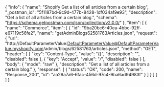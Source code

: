 {
  "info": {
    "name": "Shopify Get a list of all articles from a certain blog",
    "_postman_id": "5f1187bd-9c9d-477b-8428-1df034af9e93",
    "description": "Get a list of all articles from a certain blog.",
    "schema": "https://schema.getpostman.com/json/collection/v2.0.0/"
  },
  "item": [
    {
      "name": "Commerce",
      "item": [
        {
          "id": "9ba20bc6-40ea-4bbc-92ff-e67119c56fe2",
          "name": "getAdminBlogs62581763Articles.json",
          "request": {
            "url": "http://DefaultParameterValue:DefaultParameterValue@DefaultParameterValue.myshopify.com/admin/blogs/62581763/articles.json",
            "method": "GET",
            "header": [
              {
                "key": "Content-Type",
                "value": "{}",
                "description": "",
                "disabled": false
              },
              {
                "key": "Accept",
                "value": "*/*",
                "disabled": false
              }
            ],
            "body": {
              "mode": "raw"
            },
            "description": "Get a list of all articles from a certain blog."
          },
          "response": [
            {
              "status": "OK",
              "code": 200,
              "name": "Response_200",
              "id": "aa29a7a6-6fac-456d-97c4-9ba6ad94983f"
            }
          ]
        }
      ]
    }
  ]
}
